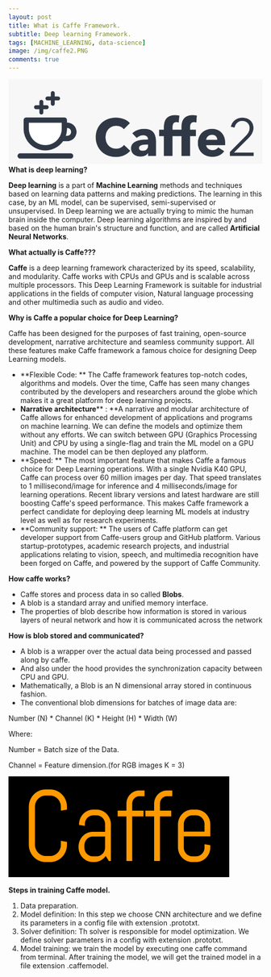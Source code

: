 ```yaml
---
layout: post
title: What is Caffe Framework.
subtitle: Deep learning Framework.
tags: [MACHINE_LEARNING, data-science]
image: /img/caffe2.PNG
comments: true
---
```

![Life](/img/caffe.PNG)
**What is deep learning?**

**Deep learning** is a part of **Machine Learning** methods and techniques based on learning data patterns and making predictions. The learning in this case, by an ML model, can be supervised, semi-supervised or unsupervised. In Deep learning we are actually trying to mimic the human brain inside the computer. Deep learning algorithms are inspired by and based on the human brain&#39;s structure and function, and are called **Artificial Neural Networks**.

**What actually is Caffe???**

**Caffe** is a deep learning framework characterized by its speed, scalability, and modularity. Caffe works with CPUs and GPUs and is scalable across multiple processors. This Deep Learning Framework is suitable for industrial applications in the fields of computer vision, Natural language processing and other multimedia such as audio and video.

**Why is Caffe a popular choice for Deep Learning?**

Caffe has been designed for the purposes of fast training, open-source development, narrative architecture and seamless community support. All these features make Caffe framework a famous choice for designing Deep Learning models.

- **Flexible Code: ** The Caffe framework features top-notch codes, algorithms and models. Over the time, Caffe has seen many changes contributed by the developers and researchers around the globe which makes it a great platform for deep learning projects.
- **Narrative architecture**** : **A narrative and modular architecture of Caffe allows for enhanced development of applications and programs on machine learning. We can define the models and optimize them without any efforts. We can switch between GPU (Graphics Processing Unit) and CPU by using a single-flag and train the ML model on a GPU machine. The model can be then deployed any platform.
- **Speed: ** The most important feature that makes Caffe a famous choice for Deep Learning operations. With a single Nvidia K40 GPU, Caffe can process over 60 million images per day. That speed translates to 1 millisecond/image for inference and 4 milliseconds/image for learning operations. Recent library versions and latest hardware are still boosting Caffe&#39;s speed performance. This makes Caffe framework a perfect candidate for deploying deep learning ML models at industry level as well as for research experiments.
- **Community support: ** The users of Caffe platform can get developer support from Caffe-users group and GitHub platform. Various startup-prototypes, academic research projects, and industrial applications relating to vision, speech, and multimedia recognition have been forged on Caffe, and powered by the support of Caffe Community.

**How caffe works?**

- Caffe stores and process data in so called **Blobs**.
- A blob is a standard array and unified memory interface.
- The properties of blob describe how information is stored in various layers of neural network and how it is communicated across the network

**How is blob stored and communicated?**

- A blob is a wrapper over the actual data being processed and passed along by caffe.
- And also under the hood provides the synchronization capacity between CPU and GPU.
- Mathematically, a Blob is an N dimensional array stored in continuous fashion.
- The conventional blob dimensions for batches of image data are:

Number (N) \* Channel (K) \* Height (H) \* Width (W)

Where:

Number = Batch size of the Data.

Channel = Feature dimension.(for RGB images K = 3)

![Life](/img/caffe3.PNG)

**Steps in training Caffe model.**

1. Data preparation.
2. Model definition: In this step we choose CNN architecture and we define its parameters in a config file with extension .prototxt.
3. Solver definition: Th solver is responsible for model optimization. We define solver parameters in a config with extension .prototxt.
4. Model training: we train the model by executing one caffe command from terminal. After training the model, we will get the trained model in a file extension .caffemodel.
